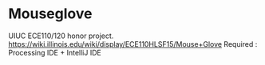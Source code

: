 # Mouseglove
UIUC ECE110/120 honor project.
https://wiki.illinois.edu/wiki/display/ECE110HLSF15/Mouse+Glove
Required : Processing IDE + IntelliJ IDE
